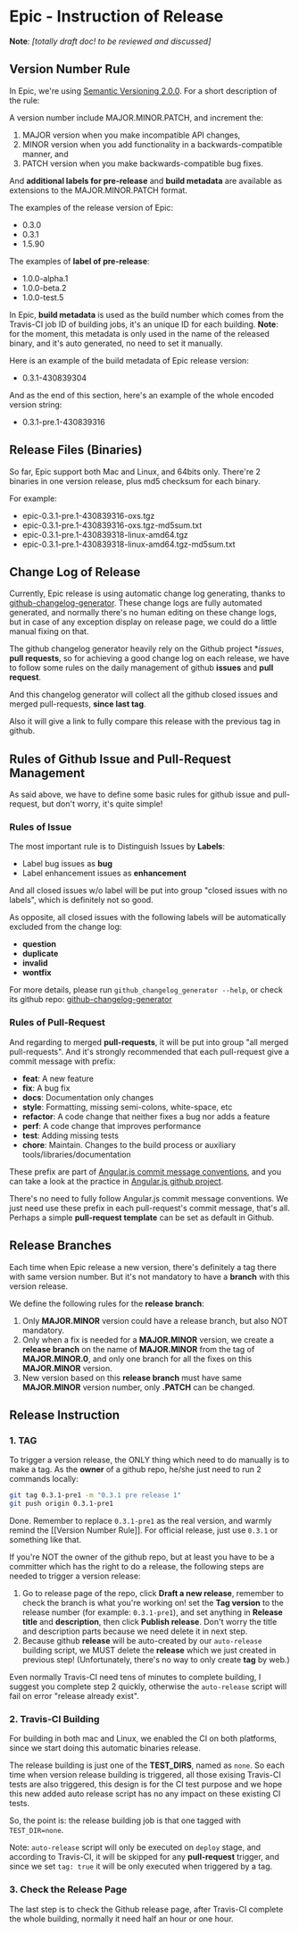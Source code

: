 # Epic - Instruction of Release

**Note**: *[totally draft doc! to be reviewed and discussed]*

## Version Number Rule

In Epic, we're using [Semantic Versioning 2.0.0](https://semver.org). For a short description of the rule:

A version number include MAJOR.MINOR.PATCH, and increment the:

1. MAJOR version when you make incompatible API changes,
2. MINOR version when you add functionality in a backwards-compatible manner, and
3. PATCH version when you make backwards-compatible bug fixes.

And **additional labels for pre-release** and **build metadata** are available as extensions to the MAJOR.MINOR.PATCH format.

The examples of the release version of Epic:

- 0.3.0
- 0.3.1
- 1.5.90

The examples of **label of pre-release**:

- 1.0.0-alpha.1
- 1.0.0-beta.2
- 1.0.0-test.5

In Epic, **build metadata** is used as the build number which comes from the Travis-CI job ID of building jobs, it's an unique ID for each building. **Note**: for the moment, this metadata is only used in the name of the released binary, and it's auto generated, no need to set it manually.

Here is an example of the build metadata of Epic release version:

- 0.3.1-430839304

And as the end of this section, here's an example of the whole encoded version string:

- 0.3.1-pre.1-430839316

## Release Files (Binaries)

So far, Epic support both Mac and Linux, and 64bits only. There're 2 binaries in one version release, plus md5 checksum for each binary.

For example:

- epic-0.3.1-pre.1-430839316-oxs.tgz
- epic-0.3.1-pre.1-430839316-oxs.tgz-md5sum.txt
- epic-0.3.1-pre.1-430839318-linux-amd64.tgz
- epic-0.3.1-pre.1-430839318-linux-amd64.tgz-md5sum.txt

## Change Log of Release

Currently, Epic release is using automatic change log generating, thanks to [github-changelog-generator](https://github.com/github-changelog-generator/github-changelog-generator). These change logs are fully automated generated, and normally there's no human editing on these change logs, but in case of any exception display on release page, we could do a little manual fixing on that.

The github changelog generator heavily rely on the Github project **issues*, **pull requests**, so for achieving a good change log on each release, we have to follow some rules on the daily management of github **issues** and **pull request**.

And this changelog generator will collect all the github closed issues and merged pull-requests, **since last tag**.

Also it will give a link to fully compare this release with the previous tag in github.

## Rules of Github Issue and Pull-Request Management

As said above, we have to define some basic rules for github issue and pull-request, but don't worry, it's quite simple!

### Rules of Issue

The most important rule is to Distinguish Issues by **Labels**:

- Label bug issues as **bug**
- Label enhancement issues as **enhancement**

And all closed issues w/o label will be put into group "closed issues with no labels", which is definitely not so good.

As opposite, all closed issues with the following labels will be automatically excluded from the change log:

- **question**
- **duplicate**
- **invalid**
- **wontfix**

For more details, please run `github_changelog_generator --help`, or check its github repo: [github-changelog-generator](https://github.com/github-changelog-generator/github-changelog-generator)

### Rules of Pull-Request

And regarding to merged **pull-requests**, it will be put into group "all merged pull-requests". And it's strongly recommended that each pull-request give a commit message with prefix:

- **feat**:     A new feature
- **fix**:      A bug fix
- **docs**:     Documentation only changes
- **style**:    Formatting, missing semi-colons, white-space, etc
- **refactor**: A code change that neither fixes a bug nor adds a feature
- **perf**:     A code change that improves performance
- **test**:     Adding missing tests
- **chore**:    Maintain. Changes to the build process or auxiliary tools/libraries/documentation

These prefix are part of [Angular.js commit message conventions](https://docs.google.com/document/d/1QrDFcIiPjSLDn3EL15IJygNPiHORgU1_OOAqWjiDU5Y/edit?pref=2&pli=1#heading=h.uyo6cb12dt6w), and you can take a look at the practice in [Angular.js github project](https://github.com/angular/angular.js/commits/master).

There's no need to fully follow Angular.js commit message conventions. We just need use these prefix in each pull-request's commit message, that's all. Perhaps a simple **pull-request template** can be set as default in Github.

## Release Branches

Each time when Epic release a new version, there's definitely a tag there with same version number. But it's not mandatory to have a **branch** with this version release.

We define the following rules for the **release branch**:

1. Only **MAJOR.MINOR** version could have a release branch, but also NOT mandatory.
1. Only when a fix is needed for a **MAJOR.MINOR** version, we create a **release branch** on the name of **MAJOR.MINOR** from the tag of **MAJOR.MINOR.0**, and only one branch for all the fixes on this **MAJOR.MINOR** version.
1. New version based on this **release branch** must have same **MAJOR.MINOR** version number, only **.PATCH** can be changed.

## Release Instruction

### 1. TAG

To trigger a version release, the ONLY thing which need to do manually is to make a tag. As the **owner** of a github repo, he/she just need to run 2 commands locally:

```bash
git tag 0.3.1-pre1 -m "0.3.1 pre release 1"
git push origin 0.3.1-pre1
```

Done.
Remember to replace `0.3.1-pre1` as the real version, and warmly remind the [[Version Number Rule]]. For official release, just use `0.3.1` or something like that.

If you're NOT the owner of the github repo, but at least you have to be a committer which has the right to do a release, the following steps are needed to trigger a version release:

1. Go to release page of the repo, click **Draft a new release**, remember to check the branch is what you're working on! set the **Tag version** to the release number (for    example: `0.3.1-pre1`), and set anything in **Release title** and **description**, then click **Publish release**. Don't worry the title and description parts because we need delete it in next step.
1. Because github **release** will be auto-created by our `auto-release` building script, we MUST delete the **release** which we just created in previous step! (Unfortunately, there's no way to only create **tag** by web.)

Even normally Travis-CI need tens of minutes to complete building, I suggest you complete step 2 quickly, otherwise the `auto-release` script will fail on error "release already exist".

### 2. Travis-CI Building

For building in both mac and Linux, we enabled the CI on both platforms, since we start doing this automatic binaries release.

The release building is just one of the **TEST_DIRS**, named as `none`. So each time when version release building is triggered, all those exising Travis-CI tests are also triggered, this design is for the CI test purpose and we hope this new added auto release script has no any impact on these existing CI tests.

So, the point is: the release building job is that one tagged with `TEST_DIR=none`.

Note: `auto-release` script will only be executed on `deploy` stage, and according to Travis-CI, it will be skipped for any **pull-request** trigger, and since we set `tag: true` it will be only executed when triggered by a tag.

### 3. Check the Release Page

The last step is to check the Github release page, after Travis-CI complete the whole building, normally it need half an hour or one hour.
